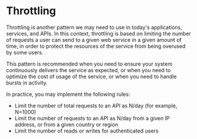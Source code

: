 # Throttling


Throttling is another pattern we may need to use in today's applications, services, and
APIs. In this context, throttling is based on limiting the number of requests a user can send
to a given web service in a given amount of time, in order to protect the resources of the
service from being overused by some users.


This pattern is recommended when you need to ensure your system continuously delivers
the service as expected, or when you need to optimize the cost of usage of the service, or
when you need to handle bursts in activity.


In practice, you may implement the following rules:

+ Limit the number of total requests to an API as N/day (for example, N=1000)
+ Limit the number of requests to an API as N/day from a given IP address, or from a given country or region
+ Limit the number of reads or writes for authenticated users


